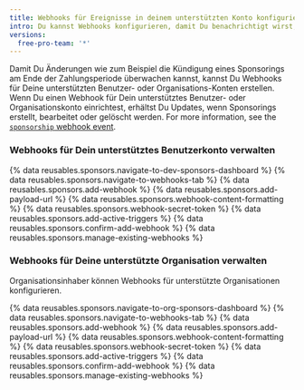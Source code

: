 ```yaml
---
title: Webhooks für Ereignisse in deinem unterstützten Konto konfigurieren
intro: Du kannst Webhooks konfigurieren, damit Du benachrichtigt wirst, wenn Du ein neues Sponsoring erhältst, oder wenn bestehende Sponsoren Änderungen an ihren Sponsorings machen.
versions:
  free-pro-team: '*'
---
```


Damit Du Änderungen wie zum Beispiel die Kündigung eines Sponsorings am Ende der Zahlungsperiode überwachen kannst, kannst Du Webhooks für Deine unterstützten Benutzer- oder Organisations-Konten erstellen. Wenn Du einen Webhook für Dein unterstütztes Benutzer- oder Organisationskonto einrichtest, erhältst Du Updates, wenn Sponsorings erstellt, bearbeitet oder gelöscht werden. For more information, see the [`sponsorship` webhook event](/webhooks/event-payloads/#sponsorship).

### Webhooks für Dein unterstütztes Benutzerkonto verwalten

{% data reusables.sponsors.navigate-to-dev-sponsors-dashboard %}
{% data reusables.sponsors.navigate-to-webhooks-tab %}
{% data reusables.sponsors.add-webhook %}
{% data reusables.sponsors.add-payload-url %}
{% data reusables.sponsors.webhook-content-formatting %}
{% data reusables.sponsors.webhook-secret-token %}
{% data reusables.sponsors.add-active-triggers %}
{% data reusables.sponsors.confirm-add-webhook %}
{% data reusables.sponsors.manage-existing-webhooks %}

### Webhooks für Deine unterstützte Organisation verwalten

Organisationsinhaber können Webhooks für unterstützte Organisationen konfigurieren.

{% data reusables.sponsors.navigate-to-org-sponsors-dashboard %}
{% data reusables.sponsors.navigate-to-webhooks-tab %}
{% data reusables.sponsors.add-webhook %}
{% data reusables.sponsors.add-payload-url %}
{% data reusables.sponsors.webhook-content-formatting %}
{% data reusables.sponsors.webhook-secret-token %}
{% data reusables.sponsors.add-active-triggers %}
{% data reusables.sponsors.confirm-add-webhook %}
{% data reusables.sponsors.manage-existing-webhooks %}
